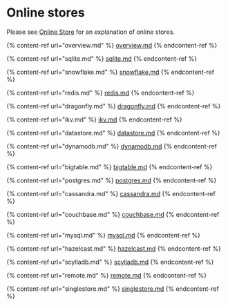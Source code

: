 # Online stores

Please see [Online Store](../../getting-started/components/online-store.md) for an explanation of online stores.

{% content-ref url="overview.md" %}
[overview.md](overview.md)
{% endcontent-ref %}

{% content-ref url="sqlite.md" %}
[sqlite.md](sqlite.md)
{% endcontent-ref %}

{% content-ref url="snowflake.md" %}
[snowflake.md](snowflake.md)
{% endcontent-ref %}

{% content-ref url="redis.md" %}
[redis.md](redis.md)
{% endcontent-ref %}

{% content-ref url="dragonfly.md" %}
[dragonfly.md](dragonfly.md)
{% endcontent-ref %}

{% content-ref url="ikv.md" %}
[ikv.md](ikv.md)
{% endcontent-ref %}

{% content-ref url="datastore.md" %}
[datastore.md](datastore.md)
{% endcontent-ref %}

{% content-ref url="dynamodb.md" %}
[dynamodb.md](dynamodb.md)
{% endcontent-ref %}

{% content-ref url="bigtable.md" %}
[bigtable.md](mysql.md)
{% endcontent-ref %}

{% content-ref url="postgres.md" %}
[postgres.md](postgres.md)
{% endcontent-ref %}

{% content-ref url="cassandra.md" %}
[cassandra.md](cassandra.md)
{% endcontent-ref %}

{% content-ref url="couchbase.md" %}
[couchbase.md](cassandra.md)
{% endcontent-ref %}

{% content-ref url="mysql.md" %}
[mysql.md](mysql.md)
{% endcontent-ref %}

{% content-ref url="hazelcast.md" %}
[hazelcast.md](hazelcast.md)
{% endcontent-ref %}

{% content-ref url="scylladb.md" %}
[scylladb.md](scylladb.md)
{% endcontent-ref %}

{% content-ref url="remote.md" %}
[remote.md](remote.md)
{% endcontent-ref %}

{% content-ref url="singlestore.md" %}
[singlestore.md](singlestore.md)
{% endcontent-ref %}
